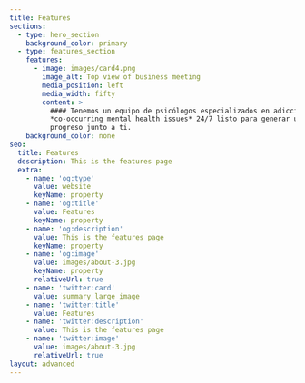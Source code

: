 ```yaml
---
title: Features
sections:
  - type: hero_section
    background_color: primary
  - type: features_section
    features:
      - image: images/card4.png
        image_alt: Top view of business meeting
        media_position: left
        media_width: fifty
        content: >
          #### Tenemos un equipo de psicólogos especializados en adicciones y
          *co-occurring mental health issues* 24/7 listo para generar un plan de
          progreso junto a ti.
    background_color: none
seo:
  title: Features
  description: This is the features page
  extra:
    - name: 'og:type'
      value: website
      keyName: property
    - name: 'og:title'
      value: Features
      keyName: property
    - name: 'og:description'
      value: This is the features page
      keyName: property
    - name: 'og:image'
      value: images/about-3.jpg
      keyName: property
      relativeUrl: true
    - name: 'twitter:card'
      value: summary_large_image
    - name: 'twitter:title'
      value: Features
    - name: 'twitter:description'
      value: This is the features page
    - name: 'twitter:image'
      value: images/about-3.jpg
      relativeUrl: true
layout: advanced
---
```


